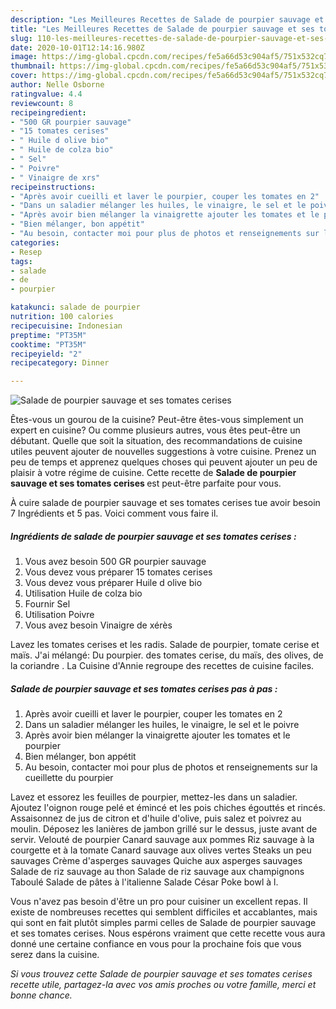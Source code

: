 ```yaml
---
description: "Les Meilleures Recettes de Salade de pourpier sauvage et ses tomates cerises"
title: "Les Meilleures Recettes de Salade de pourpier sauvage et ses tomates cerises"
slug: 110-les-meilleures-recettes-de-salade-de-pourpier-sauvage-et-ses-tomates-cerises
date: 2020-10-01T12:14:16.980Z
image: https://img-global.cpcdn.com/recipes/fe5a66d53c904af5/751x532cq70/salade-de-pourpier-sauvage-et-ses-tomates-cerises-photo-principale-de-la-recette.jpg
thumbnail: https://img-global.cpcdn.com/recipes/fe5a66d53c904af5/751x532cq70/salade-de-pourpier-sauvage-et-ses-tomates-cerises-photo-principale-de-la-recette.jpg
cover: https://img-global.cpcdn.com/recipes/fe5a66d53c904af5/751x532cq70/salade-de-pourpier-sauvage-et-ses-tomates-cerises-photo-principale-de-la-recette.jpg
author: Nelle Osborne
ratingvalue: 4.4
reviewcount: 8
recipeingredient:
- "500 GR pourpier sauvage"
- "15 tomates cerises"
- " Huile d olive bio"
- " Huile de colza bio"
- " Sel"
- " Poivre"
- " Vinaigre de xrs"
recipeinstructions:
- "Après avoir cueilli et laver le pourpier, couper les tomates en 2"
- "Dans un saladier mélanger les huiles, le vinaigre, le sel et le poivre"
- "Après avoir bien mélanger la vinaigrette ajouter les tomates et le pourpier"
- "Bien mélanger, bon appétit"
- "Au besoin, contacter moi pour plus de photos et renseignements sur la cueillette du pourpier"
categories:
- Resep
tags:
- salade
- de
- pourpier

katakunci: salade de pourpier 
nutrition: 100 calories
recipecuisine: Indonesian
preptime: "PT35M"
cooktime: "PT35M"
recipeyield: "2"
recipecategory: Dinner

---
```



![Salade de pourpier sauvage et ses tomates cerises](https://img-global.cpcdn.com/recipes/fe5a66d53c904af5/751x532cq70/salade-de-pourpier-sauvage-et-ses-tomates-cerises-photo-principale-de-la-recette.jpg)

Êtes-vous un gourou de la cuisine? Peut-être êtes-vous simplement un expert en cuisine? Ou comme plusieurs autres, vous êtes peut-être un débutant. Quelle que soit la situation, des recommandations de cuisine utiles peuvent ajouter de nouvelles suggestions à votre cuisine. Prenez un peu de temps et apprenez quelques choses qui peuvent ajouter un peu de plaisir à votre régime de cuisine. Cette recette de <strong> Salade de pourpier sauvage et ses tomates cerises </strong> est peut-être parfaite pour vous.

<!--inarticleads1-->

À cuire salade de pourpier sauvage et ses tomates cerises tue avoir besoin 7 Ingrédients et 5 pas. Voici comment vous faire il.

##### Ingrédients de salade de pourpier sauvage et ses tomates cerises :

1. Vous avez besoin 500 GR pourpier sauvage
1. Vous devez vous préparer 15 tomates cerises
1. Vous devez vous préparer  Huile d olive bio
1. Utilisation  Huile de colza bio
1. Fournir  Sel
1. Utilisation  Poivre
1. Vous avez besoin  Vinaigre de xérès


Lavez les tomates cerises et les radis. Salade de pourpier, tomate cerise et maïs. J&#39;ai mélangé: Du pourpier. des tomates cerise, du maïs, des olives, de la coriandre . La Cuisine d&#39;Annie regroupe des recettes de cuisine faciles. 

<!--inarticleads2-->

##### Salade de pourpier sauvage et ses tomates cerises pas à pas :

1. Après avoir cueilli et laver le pourpier, couper les tomates en 2
1. Dans un saladier mélanger les huiles, le vinaigre, le sel et le poivre
1. Après avoir bien mélanger la vinaigrette ajouter les tomates et le pourpier
1. Bien mélanger, bon appétit
1. Au besoin, contacter moi pour plus de photos et renseignements sur la cueillette du pourpier


Lavez et essorez les feuilles de pourpier, mettez-les dans un saladier. Ajoutez l&#39;oignon rouge pelé et émincé et les pois chiches égouttés et rincés. Assaisonnez de jus de citron et d&#39;huile d&#39;olive, puis salez et poivrez au moulin. Déposez les lanières de jambon grillé sur le dessus, juste avant de servir. Velouté de pourpier Canard sauvage aux pommes Riz sauvage à la courgette et à la tomate Canard sauvage aux olives vertes Steaks un peu sauvages Crème d&#39;asperges sauvages Quiche aux asperges sauvages Salade de riz sauvage au thon Salade de riz sauvage aux champignons Taboulé Salade de pâtes à l&#39;italienne Salade César Poke bowl à l. 

<!--inarticleads1-->

<p>
Vous n'avez pas besoin d'être un pro pour cuisiner un excellent repas. Il existe de nombreuses recettes qui semblent difficiles et accablantes, mais qui sont en fait plutôt simples parmi celles de Salade de pourpier sauvage et ses tomates cerises. Nous espérons vraiment que cette recette vous aura donné une certaine confiance en vous pour la prochaine fois que vous serez dans la cuisine.
</p>

<p>
<i>Si vous trouvez cette Salade de pourpier sauvage et ses tomates cerises recette utile, partagez-la avec vos amis proches ou votre famille, merci et bonne chance.</i>
</p>
